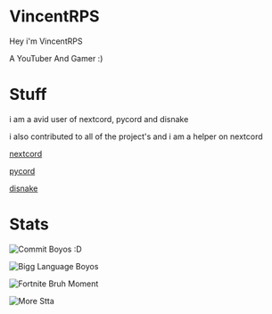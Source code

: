 # VincentRPS

Hey i'm VincentRPS

A YouTuber And Gamer :)

# Stuff

i am a avid user of nextcord, pycord and disnake

i also contributed to all of the project's and i am a helper on nextcord

[nextcord](https://github.com/nextcord)

[pycord](https://github.com/pycord-development)

[disnake](https://github.com/DisnakeDev)

# Stats

![Commit Boyos :D](https://github-readme-stats.vercel.app/api?username=VincentRPS&count_private=true&theme=radical)


![Bigg Language Boyos](https://github-readme-stats.vercel.app/api/top-langs/?username=VincentRPS&theme=radical)


![Fortnite Bruh Moment](https://github-readme-streak-stats.herokuapp.com/?user=VincentRPS&theme=black-ice&hide_border=true&stroke=0000&background=060A0CD0)

![More Stta](https://activity-graph.herokuapp.com/graph?username=VincentRPS&bg_color=0D1117&color=5BCDEC&line=5BCDEC&point=FFFFFF&hide_border=true)


